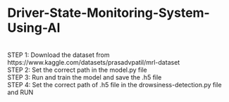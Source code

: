 # Driver-State-Monitoring-System-Using-AI
<p>
<br>STEP 1: Download the dataset from https://www.kaggle.com/datasets/prasadvpatil/mrl-dataset  <br>
STEP 2: Set the correct path in the model.py file <br>
STEP 3: Run and train the model and save the .h5 file <br>
STEP 4: Set the correct path of .h5 file in the drowsiness-detection.py file and RUN <br>
</p>
